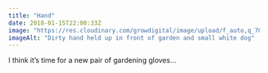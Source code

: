```yaml
---
title: "Hand"
date: 2018-01-15T22:00:33Z
image: "https://res.cloudinary.com/growdigital/image/upload/f_auto,q_70,w_736/v1544048407/hand-38754591465.jpg"
imageAlt: "Dirty hand held up in front of garden and small white dog"
---
```


I think it’s time for a new pair of gardening gloves…
